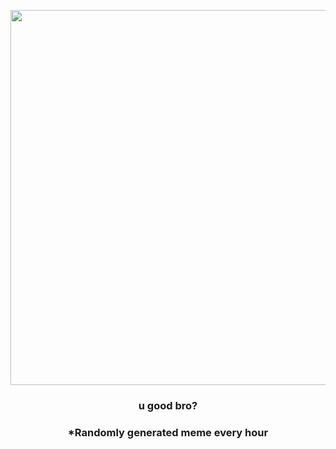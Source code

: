 <p align="center">
        <img src="https://i.redd.it/0iino7knejd91.gif" width="600" height="600">
        </p>
        <h3 align="center">u good bro?</h3>
        <h3 align="center">*Randomly generated meme every hour</h3>
    